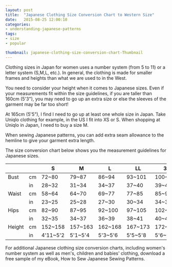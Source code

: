 ```yaml
---
layout: post
title:  "Japanese Clothing Size Conversion Chart to Western Size"
date:   2015-08-25 12:00:10
categories:
- understanding-japanese-patterns
tags:
- size
- popular

thumbnail: japanese-clothing-size-conversion-chart-Thumbnail
---
```


Clothing sizes in Japan for women uses a number system (from 5 to 11) or a letter system (S,M,L, etc.). In general, the clothing is made for smaller frames and heights than what we are used to in the West.

You need to consider your height when it comes to Japanese sizes. Even if your measurements fit within the size guidelines, if you are taller than 160cm (5'3"), you may need to go up an extra size or else the sleeves of the garment may be far too short!

At 165cm (5'5"), I find I need to go up at least one whole size in Japan. Take Uniqlo clothing for example, in the US I fit into XS or S. When shopping at Uniqlo in Japan, I need to buy a size M.

When sewing Japanese patterns, you can add extra seam allowance to the hemline to give your garment extra length.

The size conversion chart below shows you the measurement guidelines for Japanese sizes.

|  |  | S | M | L | LL | 3L |
| ------- | --- | ----- | ----- | ----- | ------ | ------- |
| Bust | cm | 72~80 | 79~87 | 86~94 | 93~101 | 100~108 |
|      | in | 28~32 | 31~34 | 34~37 | 37~40 | 39~43 |
| Waist | cm | 58~64 | 64~70 | 69~77 | 77~85 | 85~93 |
|      | in | 23~25 | 25~28 | 27~30 | 30~34 | 34~37 |
| Hips | cm | 82~90 | 87~95 | 92~100 | 97~105 | 102~110 |
|      | in | 32~35 | 34~37 | 36~39 | 38~41 | 40~43 |
| Height | cm | 152~158 | 157~163 | 162~168 | 167~173 | 172~178 |
|      | in | 4'11~5'2 | 5'1~5'4 | 5'3~5'6 | 5'5~5'8 | 5'6~5'10 |

For additional Japanese clothing size conversion charts, including women's number system as well as men's, children and babies' clothing, download a free sample of my eBook, How to Sew Japanese Sewing Patterns.
